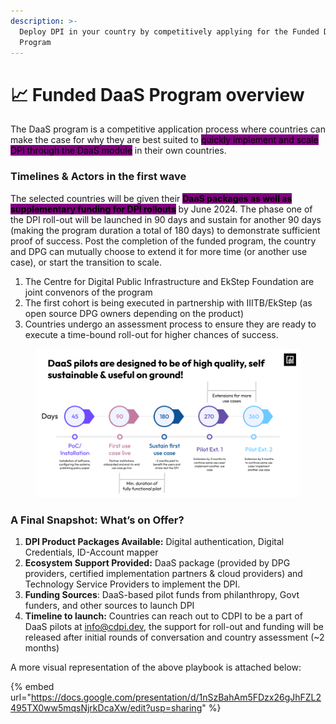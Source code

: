 ```yaml
---
description: >-
  Deploy DPI in your country by competitively applying for the Funded DaaS
  Program
---
```


# 📈 Funded DaaS Program overview

The DaaS program is a competitive application process where countries can make the case for why they are best suited to <mark style="background-color:purple;">quickly implement and scale DPI through the DaaS module</mark> in their own countries.&#x20;

### Timelines & Actors in the first wave

The selected countries will be given their <mark style="background-color:purple;">**DaaS packages as well as supplementary funding for DPI rollouts**</mark> by June 2024. The phase one of the DPI roll-out will be launched in 90 days and sustain for another 90 days (making the program duration a total of 180 days) to demonstrate sufficient proof of success. Post the completion of the funded program, the country and DPG can mutually choose to extend it for more time (or another use case), or start the transition to scale.&#x20;

1. The Centre for Digital Public Infrastructure and EkStep Foundation are joint convenors of the program
2. The first cohort is being executed in partnership with IIITB/EkStep (as open source DPG owners depending on the product)
3. Countries undergo an assessment process to ensure they are ready to execute a time-bound roll-out for higher chances of success.&#x20;

<figure><img src="../../.gitbook/assets/Final pre-read draft_DaaS Deck for Co-Develop Investment Committee .png" alt=""><figcaption></figcaption></figure>

### A Final Snapshot: What’s on Offer?&#x20;

1. **DPI Product Packages Available:**  Digital authentication, Digital Credentials, ID-Account mapper
2. **Ecosystem Support Provided:** DaaS package (provided by DPG providers, certified implementation partners & cloud providers) and Technology Service Providers to implement the DPI.&#x20;
3. **Funding Sources**: DaaS-based pilot funds from philanthropy, Govt funders, and other sources to launch DPI
4. **Timeline to launch:** Countries can reach out to CDPI to be a part of DaaS pilots at info@cdpi.dev, the support for roll-out and funding will be released after initial rounds of conversation and country assessment (\~2 months)

A more visual representation of the above playbook is attached below:

{% embed url="https://docs.google.com/presentation/d/1nSzBahAm5FDzx26gJhFZL2495TX0ww5mqsNjrkDcaXw/edit?usp=sharing" %}
